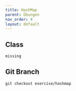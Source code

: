 ```yaml
---
title: HashMap
parent: Übungen
nav_order: 4
layout: default
---
```


##  Class
```java
missing
```

## Git Branch
```console
git checkout exercise/hashmap
```